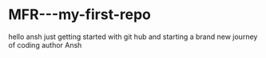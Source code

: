 # MFR---my-first-repo
hello ansh just getting started with git hub and starting a brand new journey of coding
author Ansh  
